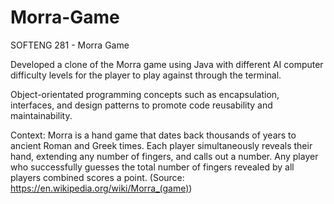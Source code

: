 # Morra-Game
SOFTENG 281 - Morra Game

Developed a clone of the Morra game using Java with different AI computer difficulty levels for the player to play against through the terminal.

Object-orientated programming concepts such as encapsulation, interfaces, and design patterns to promote code reusability and maintainability. 

Context: Morra is a hand game that dates back thousands of years to ancient Roman and Greek times. Each player simultaneously reveals their hand, extending any number of fingers, and calls out a number. Any player who successfully guesses the total number of fingers revealed by all players combined scores a point. (Source: https://en.wikipedia.org/wiki/Morra_(game))
